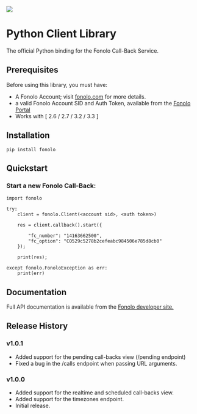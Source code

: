 <a href="https://fonolo.com" target="_blank"><img src="https://portal.fonolo.com/static/1.0/images/fonolo_logo_large.png"/></a>

# Python Client Library

The official Python binding for the Fonolo Call-Back Service.

## Prerequisites

Before using this library, you must have:

* A Fonolo Account; visit [fonolo.com](https://fonolo.com/) for more details.
* a valid Fonolo Account SID and Auth Token, available from the [Fonolo Portal](https://portal.fonolo.com/)
* Works with [ 2.6 / 2.7 / 3.2 / 3.3 ]

## Installation

```
pip install fonolo
```

## Quickstart

### Start a new Fonolo Call-Back:

    import fonolo

    try:
        client = fonolo.Client(<account sid>, <auth token>)

        res = client.callback().start({

            "fc_number": "14163662500",
            "fc_option": "CO529c5278b2cefeabc984506e785d8cb0"
        });

        print(res);

    except fonolo.FonoloException as err:
        print(err)


## Documentation

Full API documentation is available from the [Fonolo developer site.][fonolo dev site]

## Release History

### v1.0.1
* Added support for the pending call-backs view (/pending endpoint)
* Fixed a bug in the /calls endpoint when passing URL arguments.

### v1.0.0
* Added support for the realtime and scheduled call-backs view.
* Added support for the timezones endpoint.
* Initial release.

[fonolo dev site]:  https://fonolo.com/help/api/
